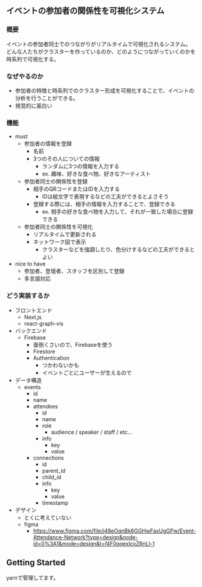 ## イベントの参加者の関係性を可視化システム

### 概要
イベントの参加者同士でのつながりがリアルタイムで可視化されるシステム。
どんな人たちがクラスターを作っているのか、どのようにつながっていくのかを時系列で可視化する。

### なぜやるのか

- 参加者の特徴と時系列でのクラスター形成を可視化することで、イベントの分析を行うことができる。
- 視覚的に面白い

### 機能
- must
    - 参加者の情報を登録
        - 名前
        - 3つのその人についての情報
            - ランダムに3つの情報を入力する
            - ex. 趣味、好きな食べ物、好きなアーティスト
    - 参加者同士の関係性を登録
        - 相手のQRコードまたはIDを入力する
            - IDは絵文字で表現するなどの工夫ができるとよさそう
        - 登録する際には、相手の情報を入力することで、登録できる
            - ex. 相手の好きな食べ物を入力して、それが一致した場合に登録できる
    - 参加者同士の関係性を可視化
        - リアルタイムで更新される
        - ネットワーク図で表示
            - クラスターなどを強調したり、色分けするなどの工夫ができるとよい
- nice to have
    - 参加者、登壇者、スタッフを区別して登録
    - 多言語対応


### どう実装するか

- フロントエンド
    - Next.js
    - react-graph-vis
- バックエンド
    - Firebase
        - 面倒くさいので、Firebaseを使う
        - Firestore
        - Authentication
            - つかわないかも
            - イベントごとにユーザーが生えるので
- データ構造
    - events
        - id
        - name
        - attendees
            - id
            - name
            - role
                - audience / speaker / staff / etc...
            - info
                - key
                - value
        - connections
            - id
            - parent_id
            - child_id
            - info
                - key
                - value
            - timestamp
- デザイン
    - とくに考えていない
    - figma
        - https://www.figma.com/file/j48eOqnBk6GGHwFaxUgGPw/Event-Attendance-Network?type=design&node-id=0%3A1&mode=design&t=f4F0gqexIcxZRnLl-1


## Getting Started

yarnで管理してます。